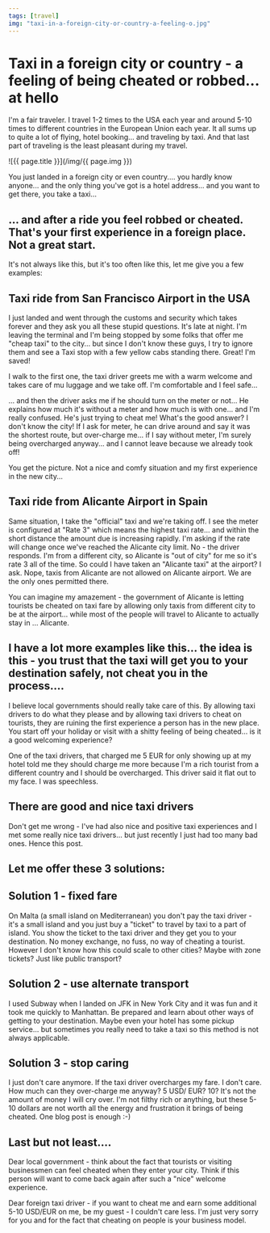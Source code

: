 ```yaml
---
tags: [travel]
img: "taxi-in-a-foreign-city-or-country-a-feeling-o.jpg"
---
```


# Taxi in a foreign city or country - a feeling of being cheated or robbed... at hello


I'm a fair traveler. I travel 1-2 times to the USA each year and around 5-10 times to different countries in the European Union each year. It all sums up to quite a lot of flying, hotel booking... and traveling by taxi. And that last part of traveling is the least pleasant during my travel.

<!--More-->

![{{ page.title }}](/img/{{ page.img }})

You just landed in a foreign city or even country.... you hardly know anyone... and the only thing you've got is a hotel address... and you want to get there, you take a taxi...

## ... and after a ride you feel robbed or cheated. That's your first experience in a foreign place. Not a great start.

It's not always like this, but it's too often like this, let me give you a few examples:

## Taxi ride from San Francisco Airport in the USA

I just landed and went through the customs and security which takes forever and they ask you all these stupid questions. It's late at night. I'm leaving the terminal and I'm being stopped by some folks that offer me "cheap taxi" to the city... but since I don't know these guys, I try to ignore them and see a Taxi stop with a few yellow cabs standing there. Great! I'm saved!

I walk to the first one, the taxi driver greets me with a warm welcome and takes care of mu luggage and we take off. I'm comfortable and I feel safe...

... and then the driver asks me if he should turn on the meter or not... He explains how much it's without a meter and how much is with one... and I'm really confused. He's just trying to cheat me! What's the good answer? I don't know the city! If I ask for meter, he can drive around and say it was the shortest route, but over-charge me... if I say without meter, I'm surely being overcharged anyway... and I cannot leave because we already took off!

You get the picture. Not a nice and comfy situation and my first experience in the new city...

## Taxi ride from Alicante Airport in Spain

Same situation, I take the "official" taxi and we're taking off. I see the meter is configured at "Rate 3" which means the highest taxi rate... and within the short distance the amount due is increasing rapidly. I'm asking if the rate will change once we've reached the Alicante city limit. No - the driver responds. I'm from a different city, so Alicante is "out of city" for me so it's rate 3 all of the time. So could I have taken an "Alicante taxi" at the airport? I ask. Nope, taxis from Alicante are not allowed on Alicante airport. We are the only ones permitted there.

You can imagine my amazement - the government of Alicante is letting tourists be cheated on taxi fare by allowing only taxis from different city to be at the airport... while most of the people will travel to Alicante to actually stay in ... Alicante.

## I have a lot more examples like this... the idea is this - you trust that the taxi will get you to your destination safely, not cheat you in the process....

I believe local governments should really take care of this. By allowing taxi drivers to do what they please and by allowing taxi drivers to cheat on tourists, they are ruining the first experience a person has in the new place. You start off your holiday or visit with a shitty feeling of being cheated... is it a good welcoming experience?

One of the taxi drivers, that charged me 5 EUR for only showing up at my hotel told me they should charge me more because I'm a rich tourist from a different country and I should be overcharged. This driver said it flat out to my face. I was speechless.

## There are good and nice taxi drivers

Don't get me wrong - I've had also nice and positive taxi experiences and I met some really nice taxi drivers... but just recently I just had too many bad ones. Hence this post.

## Let me offer these 3 solutions:

## Solution 1 - fixed fare

On Malta (a small island on Mediterranean) you don't pay the taxi driver - it's a small island and you just buy a "ticket" to travel by taxi to a part of island. You show the ticket to the taxi driver and they get you to your destination. No money exchange, no fuss, no way of cheating a tourist. However I don't know how this could scale to other cities? Maybe with zone tickets? Just like public transport?

## Solution 2 - use alternate transport

I used Subway when I landed on JFK in New York City and it was fun and it took me quickly to Manhattan. Be prepared and learn about other ways of getting to your destination. Maybe even your hotel has some pickup service... but sometimes you really need to take a taxi so this method is not always applicable.

## Solution 3 - stop caring

I just don't care anymore. If the taxi driver overcharges my fare. I don't care. How much can they over-charge me anyway? 5 USD/ EUR? 10? It's not the amount of money I will cry over. I'm not filthy rich or anything, but these 5-10 dollars are not worth all the energy and frustration it brings of being cheated. One blog post is enough :-)

## Last but not least....

Dear local government - think about the fact that tourists or visiting businessmen can feel cheated when they enter your city. Think if this person will want to come back again after such a "nice" welcome experience.

Dear foreign taxi driver - if you want to cheat me and earn some additional 5-10 USD/EUR on me, be my guest - I couldn't care less. I'm just very sorry for you and for the fact that cheating on people is your business model.



[n]: https://michael.gratis/nozbe